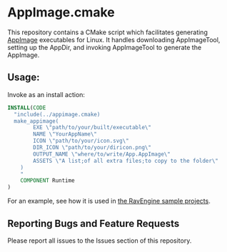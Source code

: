 # AppImage.cmake

This repository contains a CMake script which facilitates generating [AppImage](https://appimage.org/) executables for Linux. 
It handles downloading AppImageTool,  setting up the AppDir, and invoking AppImageTool to generate the AppImage.

## Usage:
Invoke as an install action:
```cmake
INSTALL(CODE 
  "include(../appimage.cmake)
  make_appimage(
        EXE \"path/to/your/built/executable\"
        NAME \"YourAppName\"
        ICON \"path/to/your/icon.svg\"
        DIR_ICON \"path/to/your/diricon.png\"
        OUTPUT_NAME \"where/to/write/App.AppImage\"
        ASSETS \"A list;of all extra files;to copy to the folder\"
    )
	" 
	COMPONENT Runtime
)
```
For an example, see how it is used in [the RavEngine sample projects](https://github.com/ravbug/ravengine-samples).

## Reporting Bugs and Feature Requests
Please report all issues to the Issues section of this repository.
